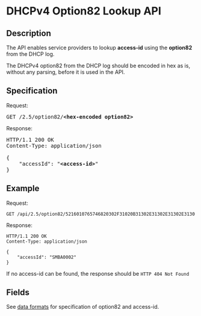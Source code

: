 # DHCPv4 Option82 Lookup API

## Description

The API enables service providers to lookup **access-id** using the **option82** from the DHCP log.

The DHCPv4 option82 from the DHCP log should be encoded in hex as is, without any parsing, before it is used in the API.

## Specification
Request:
<pre>GET /2.5/option82/<b>&lt;hex-encoded option82&gt;</b></pre>

Response:
<pre>
HTTP/1.1 200 OK
Content-Type: application/json

{
    "accessId": "<b>&lt;access-id&gt;</b>"
}
</pre>


## Example

Request:
```http
GET /api/2.5/option82/5216010765746820302F31020B31302E31302E31302E3130
```

Response:
```http
HTTP/1.1 200 OK
Content-Type: application/json

{
    "accessId": "SMBA0002"
}
```

If no access-id can be found, the response should be `HTTP 404 Not Found`

## Fields
See [data formats](../common/dataformats.md) for specification of option82 and access-id.

